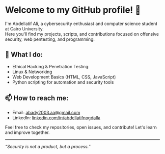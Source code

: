 # Welcome to my GitHub profile! 👋

I'm Abdellatif Ali, a cybersecurity enthusiast and computer science student at Cairo University.  
Here you'll find my projects, scripts, and contributions focused on offensive security, web pentesting, and programming.

## 🚀 What I do:
- Ethical Hacking & Penetration Testing  
- Linux & Networking  
- Web Development Basics (HTML, CSS, JavaScript)  
- Python scripting for automation and security tools  

## 📫 How to reach me:
- Email: abady2003.aa@gmail.com  
- LinkedIn: [linkedin.com/in/abdellatifnogdalla](https://www.linkedin.com/in/abdellatifnogdalla)  

Feel free to check my repositories, open issues, and contribute! Let's learn and improve together.  

---

*“Security is not a product, but a process.”*  
